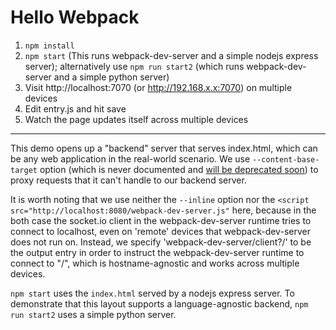 Hello Webpack
========================

1. `npm install`  
2. `npm start` (This runs webpack-dev-server and a simple nodejs express server); alternatively use `npm run start2` (which runs webpack-dev-server and a simple python server)
3. Visit http://localhost:7070 (or http://192.168.x.x:7070) on multiple devices
4. Edit entry.js and hit save
5. Watch the page updates itself across multiple devices

---

This demo opens up a "backend" server that serves index.html, which can be any web application in the real-world scenario. We use `--content-base-target` option (which is never documented and [will be deprecated soon](https://github.com/webpack/webpack-dev-server/pull/127)) to proxy requests that it can't handle to our backend server.

It is worth noting that we use neither the `--inline` option nor the `<script src="http://localhost:8080/webpack-dev-server.js"` here, because in the both case the socket.io client in the webpack-dev-server runtime tries to connect to localhost, even on 'remote' devices that webpack-dev-server does not run on. Instead, we specify 'webpack-dev-server/client?/' to be the output entry in order to instruct the webpack-dev-server runtime to connect to "/", which is hostname-agnostic and works across multiple devices.

`npm start` uses the `index.html` served by a nodejs express server. To demonstrate that this layout supports a language-agnostic backend, `npm run start2` uses a simple python server.
